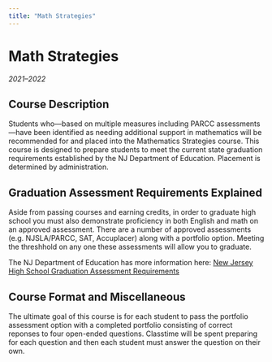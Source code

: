 ```yaml
---
title: "Math Strategies"
---
```


# Math Strategies
_2021–2022_

## Course Description

Students who—based on multiple measures including PARCC assessments—have been identified as needing additional support in mathematics will be recommended for and placed into the Mathematics Strategies course. This course is designed to prepare students to meet the current state graduation requirements established by the NJ Department of Education. Placement is determined by administration. 

## Graduation Assessment Requirements Explained

Aside from passing courses and earning credits, in order to graduate high school you must also demonstrate proficiency in both English and math on an approved assessment. There are a number of approved assessments (e.g. NJSLA/PARCC, SAT, Accuplacer) along with a portfolio option. Meeting the threshhold on any one these assessments will allow you to graduate. 

The NJ Department of Education has more information here: [New Jersey High School Graduation Assessment Requirements](https://www.nj.gov/education/assessment/docs/GradReq.pdf)

## Course Format and Miscellaneous

The ultimate goal of this course is for each student to pass the portfolio assessment option with a completed portfolio consisting of correct reponses to four open-ended questions. Classtime will be spent preparing for each question and then each student must answer the question on their own.
